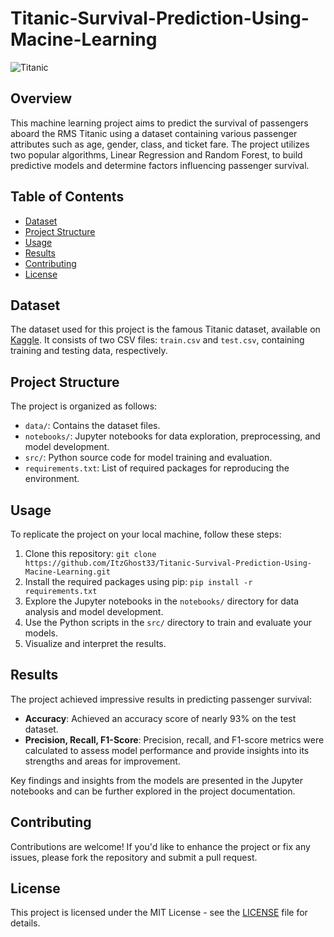 # Titanic-Survival-Prediction-Using-Macine-Learning

![Titanic](titanic.jpg)

## Overview

This machine learning project aims to predict the survival of passengers aboard the RMS Titanic using a dataset containing various passenger attributes such as age, gender, class, and ticket fare. The project utilizes two popular algorithms, Linear Regression and Random Forest, to build predictive models and determine factors influencing passenger survival.

## Table of Contents

- [Dataset](#dataset)
- [Project Structure](#project-structure)
- [Usage](#usage)
- [Results](#results)
- [Contributing](#contributing)
- [License](#license)

## Dataset

The dataset used for this project is the famous Titanic dataset, available on [Kaggle](https://www.kaggle.com/c/titanic/data). It consists of two CSV files: `train.csv` and `test.csv`, containing training and testing data, respectively.

## Project Structure

The project is organized as follows:

- `data/`: Contains the dataset files.
- `notebooks/`: Jupyter notebooks for data exploration, preprocessing, and model development.
- `src/`: Python source code for model training and evaluation.
- `requirements.txt`: List of required packages for reproducing the environment.

## Usage

To replicate the project on your local machine, follow these steps:

1. Clone this repository: `git clone https://github.com/ItzGhost33/Titanic-Survival-Prediction-Using-Macine-Learning.git`
2. Install the required packages using pip: `pip install -r requirements.txt`
3. Explore the Jupyter notebooks in the `notebooks/` directory for data analysis and model development.
4. Use the Python scripts in the `src/` directory to train and evaluate your models.
5. Visualize and interpret the results.

## Results

The project achieved impressive results in predicting passenger survival:

- **Accuracy**: Achieved an accuracy score of nearly 93% on the test dataset.
- **Precision, Recall, F1-Score**: Precision, recall, and F1-score metrics were calculated to assess model performance and provide insights into its strengths and areas for improvement.

Key findings and insights from the models are presented in the Jupyter notebooks and can be further explored in the project documentation.

## Contributing

Contributions are welcome! If you'd like to enhance the project or fix any issues, please fork the repository and submit a pull request.

## License

This project is licensed under the MIT License - see the [LICENSE](LICENSE) file for details.










